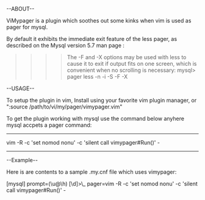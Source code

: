 
--ABOUT--

ViMypager is a plugin which soothes out some kinks when vim is used as pager for mysql.

By default it exhibits the immediate exit feature of the less pager, as described on the Mysql version 5.7 man page :

>>>> The -F and -X options may be used with less to cause it to exit if output fits on one screen, which is convenient when no scrolling is necessary:
>>>> mysql> pager less -n -i -S -F -X


--USAGE--

To setup the plugin in vim, Install using your favorite vim plugin manager, or ":source /path/to/vi/my/pager/vimypager.vim"

To get the plugin working with mysql use the command below anyhere mysql accpets a pager command:

----------------------------------------------------------------------------------------------------
vim -R -c 'set nomod nonu' -c 'silent call vimypager#Run()' -

----------------------------------------------------------------------------------------------------

--Example--

Here is are contents to a sample .my.cnf file which uses vimypager:

[mysql]
prompt=(\\u@\\h) [\\d]>\\_
pager=vim -R -c 'set nomod nonu' -c 'silent call vimypager#Run()' -

